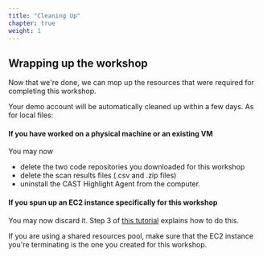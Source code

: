 ```yaml
---
title: "Cleaning Up"
chapter: true
weight: 1
---
```


## Wrapping up the workshop
Now that we're done, we can mop up the resources that were required for completing this workshop.

Your demo account will be automatically cleaned up within a few days. As for local files:

#### If you have worked on a physical machine or an existing VM

You may now  
* delete the two code repositories you downloaded for this workshop
* delete the scan results files (.csv and .zip files)
* uninstall the CAST Highlight Agent from the computer.

#### If you spun up an EC2 instance specifically for this workshop

You may now discard it. Step 3 of [this tutorial](https://docs.aws.amazon.com/AWSEC2/latest/WindowsGuide/EC2_GetStarted.html) explains how to do this. 

If you are using a shared resources pool, make sure that the EC2 instance you're terminating is the one you created for this workshop.